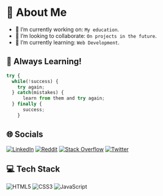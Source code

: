 <!-- @format -->

# 💫 About Me

- 🔭 I’m currently working on: `My education`.
- 👯 I’m looking to collaborate: `On projects in the future`.
- 🌱 I’m currently learning: `Web Development`.

## 💬 Always Learning! &nbsp;

```javascript
try {
  while(!success) {
    try again;
  } catch(mistakes) {
      learn from them and try again;
  } finally {
      success;
    }
```

## 🌐 Socials

[![LinkedIn](https://img.shields.io/badge/LinkedIn-%230077B5.svg?logo=linkedin&logoColor=white)](https://linkedin.com/in/dylano-z-268847243) [![Reddit](https://img.shields.io/badge/Reddit-%23FF4500.svg?logo=Reddit&logoColor=white)](https://reddit.com/user/amidarex) [![Stack Overflow](https://img.shields.io/badge/-Stackoverflow-FE7A16?logo=stack-overflow&logoColor=white)](https://stackoverflow.com/users/20117971) [![Twitter](https://img.shields.io/badge/Twitter-%231DA1F2.svg?logo=Twitter&logoColor=white)](https://twitter.com/amidarex)

## 💻 Tech Stack

![HTML5](https://img.shields.io/badge/html5-%23E34F26.svg?style=for-the-badge&logo=html5&logoColor=white) ![CSS3](https://img.shields.io/badge/css3-%231572B6.svg?style=for-the-badge&logo=css3&logoColor=white) ![JavaScript](https://img.shields.io/badge/javascript-%23323330.svg?style=for-the-badge&logo=javascript&logoColor=%23F7DF1E)

